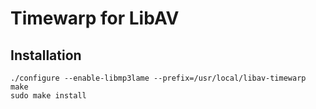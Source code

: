 # Timewarp for LibAV

## Installation

    ./configure --enable-libmp3lame --prefix=/usr/local/libav-timewarp
    make
    sudo make install
